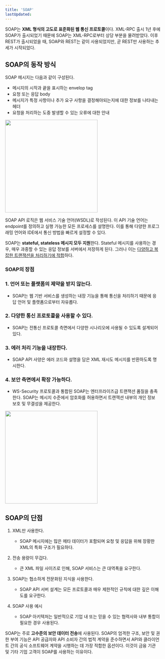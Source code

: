 ```yaml
---
title: 'SOAP'
lastUpdated: 
---
```


SOAP는 **XML 형식의 고도로 표준화된 웹 통신 프로토콜**이다. XML-RPC 출시 1년 후에 SOAP가 출시되었기 때문에 SOAP는 XML-RPC로부터 상당 부분을 물려받았다. 이후 REST가 출시되었을 때, SOAP와 REST는 같이 사용되었지만, 곧 REST만 사용하는 추세가 시작되었다.

## SOAP의 동작 방식

SOAP 메시지는 다음과 같이 구성된다.

- 메시지의 시작과 끝을 표시하는 envelop tag
- 요청 또는 응답 body
- 메시지가 특정 사항이나 추가 요구 사항을 결정해야되는지에 대한 정보를 나타내는 헤더
- 요청을 처리하는 도중 발생할 수 있는 오류에 대한 안내

<img height=300px src="https://user-images.githubusercontent.com/81006587/205660391-cea9b0e3-b444-4b86-89bb-5d66f6cf2a5e.png"/>

SOAP API 로직은 웹 서비스 기술 언어(WSDL)로 작성된다. 이 API 기술 언어는 endpoint를 정의하고 실행 가능한 모든 프로세스를 설명한다. 이를 통해 다양한 프로그래밍 언어와 IDE에서 통신 방법을 빠르게 설정할 수 있다.

SOAP는 **stateful, stateless 메시지 모두 지원**한다. Stateful 메시지를 사용하는 경우, 매우 과중할 수 있는 응답 정보를 서버에서 저장하게 된다. 그러나 이는 <u>다양하고 복잡한 트랜잭션을 처리하기에 적합</u>하다.

### SOAP의 장점

### 1. 언어 또는 플랫폼의 제약을 받지 않는다.

- SOAP는 웹 기반 서비스를 생성하는 내장 기능을 통해 통신을 처리하기 때문에 응답 언어 및 플랫폼으로부터 자유롭다.

### 2. 다양한 통신 프로토콜을 사용할 수 있다.

- SOAP는 전통신 프로토콜 측면에서 다양한 시나리오에 사용될 수 있도록 설계되어있다.

### 3. 에러 처리 기능을 내장한다.

- SOAP API 사양은 에러 코드와 설명을 담은 XML 재시도 메시지를 반환하도록 명시한다.

### 4. 보안 측면에서 확장 가능하다.

- WS-Security 프로토콜과 통합된 SOAP는 엔터프라이즈급 트랜잭션 품질을 충족한다. SOAP는 메시지 수준에서 암호화를 허용하면서 트랜잭션 내부의 개인 정보 보호 및 무결성을 제공한다.

<img height=300px src="https://user-images.githubusercontent.com/81006587/205661001-fc3d5cca-5f9f-44b1-8d3d-931bc8601e4e.png"/>

## SOAP의 단점

1. XML만 사용한다.
   - SOAP 메시지에는 많은 메타 데이터가 포함되며 요청 및 응답을 위해 장황한 XML의 특화 구조가 필요하다.

2. 전송 용량이 무겁다.
   - 큰 XML 파일 사이즈로 인해, SOAP 서비스는 큰 대역폭을 요구한다.

3. SOAP는 협소하게 전문화된 지식을 사용한다.
   - SOAP API 서버 설계는 모든 프로토콜과 매우 제한적인 규칙에 대한 깊은 이해도를 요구한다.

4. SOAP 사용 예시
   - SOAP 아키텍처는 일반적으로 기업 내 또는 믿을 수 있는 협력사와 내부 통합이 필요한 경우 사용된다.

SOAP는 주로 **고수준의 보안 데이터 전송**에 사용된다. SOAP의 엄격한 구조, 보안 및 권한 부여 기능은 API 공급자와 API 소비자 간의 법적 계약을 준수하면서 API와 클라이언트 간의 공식 소프트웨어 계약을 시행하는 데 가장 적합한 옵션이다. 이것이 금융 기관 및 기타 기업 고객이 SOAP를 사용하는 이유이다.